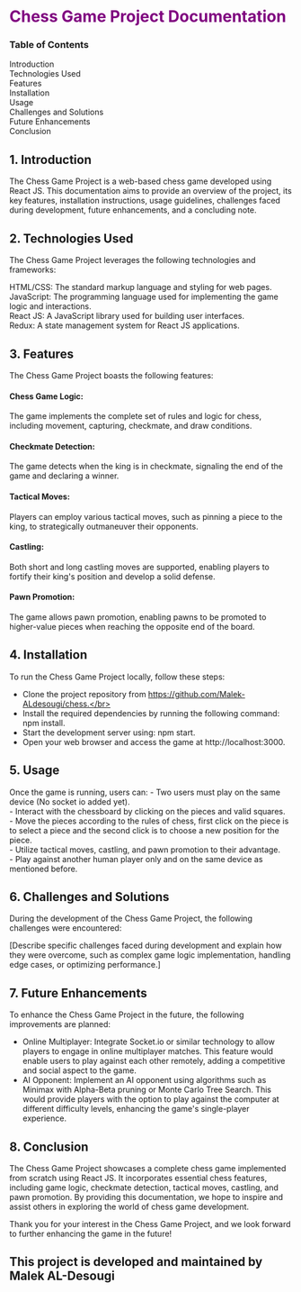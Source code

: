 <h1 style="color:purple;"> Chess Game Project Documentation</h1>

<h3>Table of Contents</h3>
Introduction </br>
Technologies Used </br>
Features </br>
Installation </br>
Usage </br>
Challenges and Solutions </br>
Future Enhancements </br>
Conclusion </br>

 <h2>1. Introduction</h2> 
The Chess Game Project is a web-based chess game developed using React JS. This documentation aims to provide an overview of the project, its key features, installation instructions, usage guidelines, challenges faced during development, future enhancements, and a concluding note.

<h2>2. Technologies Used</h2>
The Chess Game Project leverages the following technologies and frameworks:

HTML/CSS: The standard markup language and styling for web pages. </br>
JavaScript: The programming language used for implementing the game logic and interactions.</br>
React JS: A JavaScript library used for building user interfaces.</br>
Redux: A state management system for React JS applications.</br>

<h2>3. Features</h2> 
The Chess Game Project boasts the following features:

<h4>Chess Game Logic:</h4> The game implements the complete set of rules and logic for chess, including movement, capturing, checkmate, and draw conditions.</br>
<h4>Checkmate Detection:</h4> The game detects when the king is in checkmate, signaling the end of the game and declaring a winner.</br>
<h4>Tactical Moves:</h4> Players can employ various tactical moves, such as pinning a piece to the king, to strategically outmaneuver their opponents.</br>
<h4>Castling:</h4> Both short and long castling moves are supported, enabling players to fortify their king's position and develop a solid defense.</br>
<h4>Pawn Promotion:</h4> The game allows pawn promotion, enabling pawns to be promoted to higher-value pieces when reaching the opposite end of the board.</br>
<h2>4. Installation</h2> 
To run the Chess Game Project locally, follow these steps:

- Clone the project repository from https://github.com/Malek-ALdesougi/chess.</br>
- Install the required dependencies by running the following command: npm install.</br>
- Start the development server using: npm start. </br>
- Open your web browser and access the game at http://localhost:3000.</br>

<h2>5. Usage</h2>
Once the game is running, users can:
- Two users must play on the same device (No socket io added yet). </br>
- Interact with the chessboard by clicking on the pieces and valid squares.</br>
- Move the pieces according to the rules of chess, first click on the piece is to select a piece and the second click is to choose a new position for the piece.</br
- Observe the game state, including check, and checkmate.</br>
-  Utilize tactical moves, castling, and pawn promotion to their advantage.</br>
- Play against another human player only and on the same device as mentioned before.</br>

<h2>6. Challenges and Solutions</h2> 
During the development of the Chess Game Project, the following challenges were encountered:

[Describe specific challenges faced during development and explain how they were overcome, such as complex game logic implementation, handling edge cases, or optimizing performance.]


<h2>7. Future Enhancements </h2>
To enhance the Chess Game Project in the future, the following improvements are planned:

- Online Multiplayer: Integrate Socket.io or similar technology to allow players to engage in online multiplayer matches. This feature would enable users to play against each other remotely, adding a competitive and social aspect to the game.
- AI Opponent: Implement an AI opponent using algorithms such as Minimax with Alpha-Beta pruning or Monte Carlo Tree Search. This would provide players with the option to play against the computer at different difficulty levels, enhancing the game's single-player experience.


<h2>8. Conclusion</h2>
The Chess Game Project showcases a complete chess game implemented from scratch using React JS. It incorporates essential chess features, including game logic, checkmate detection, tactical moves, castling, and pawn promotion. By providing this documentation, we hope to inspire and assist others in exploring the world of chess game development.

Thank you for your interest in the Chess Game Project, and we look forward to further enhancing the game in the future!

<h2>This project is developed and maintained by Malek AL-Desougi</h2>
